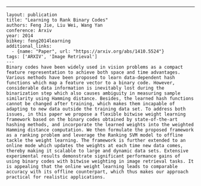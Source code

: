 ---
    layout: publication
    title: "Learning to Rank Binary Codes"
    authors: Feng Jie, Liu Wei, Wang Yan
    conference: Arxiv
    year: 2014
    bibkey: feng2014learning
    additional_links:
      - {name: "Paper", url: "https://arxiv.org/abs/1410.5524"}
    tags: ['ARXIV', 'Image Retrieval']
    ---
    Binary codes have been widely used in vision problems as a compact feature representation to achieve both space and time advantages. Various methods have been proposed to learn data-dependent hash functions which map a feature vector to a binary code. However, considerable data information is inevitably lost during the binarization step which also causes ambiguity in measuring sample similarity using Hamming distance. Besides, the learned hash functions cannot be changed after training, which makes them incapable of adapting to new data outside the training data set. To address both issues, in this paper we propose a flexible bitwise weight learning framework based on the binary codes obtained by state-of-the-art hashing methods, and incorporate the learned weights into the weighted Hamming distance computation. We then formulate the proposed framework as a ranking problem and leverage the Ranking SVM model to offline tackle the weight learning. The framework is further extended to an online mode which updates the weights at each time new data comes, thereby making it scalable to large and dynamic data sets. Extensive experimental results demonstrate significant performance gains of using binary codes with bitwise weighting in image retrieval tasks. It is appealing that the online weight learning leads to comparable accuracy with its offline counterpart, which thus makes our approach practical for realistic applications.